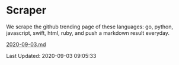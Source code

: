 # Scraper

We scrape the github trending page of these languages: go, python, javascript, swift, html, ruby, and push a markdown result everyday.

[2020-09-03.md](https://github.com/henson/Scraper/blob/master/2020-09-03.md)

Last Updated: 2020-09-03 09:05:33